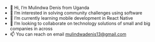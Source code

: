 - 👋 Hi, I’m Mulindwa Denis from Uganda
- 👀 I’m interested in solving community challenges using software
- 🌱 I’m currently learning mobile development in React Native
- 💞️ I’m looking to collaborate on technology solutions of small and big companies in across
- 📫 You can reach on email mulindwadenis13@gmail.com

<!---
MulindwaDenis13/MulindwaDenis13 is a ✨ special ✨ repository because its `README.md` (this file) appears on your GitHub profile.
You can click the Preview link to take a look at your changes.
--->
